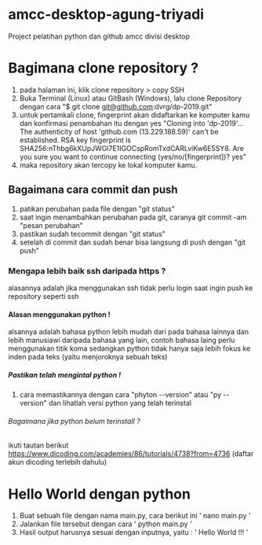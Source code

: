 # amcc-desktop-agung-triyadi
Project pelatihan python dan github amcc divisi desktop

# Bagimana clone repository ?
1. pada halaman ini, klik clone repository > copy SSH
2. Buka Terminal (Linux) atau GitBash (Windows), lalu clone Repository dengan cara
"$ git clone git@github.com:dvrg/dp-2019.git"
3. untuk pertamkali clone, fingerprint akan didaftarkan ke komputer kamu dan konfirmasi penambahan itu dengan yes
"Cloning into 'dp-2019'...
The authenticity of host 'github.com (13.229.188.59)' can't be established.
RSA key fingerprint is SHA256:nThbg6kXUpJWGl7E1IGOCspRomTxdCARLviKw6E5SY8.
Are you sure you want to continue connecting (yes/no/[fingerprint])? yes"
4. maka repository akan tercopy ke lokal komputer kamu.

## Bagaimana cara commit dan push
1. patikan perubahan pada file dengan "git status"
2. saat ingin menambahkan perubahan pada git, caranya git commit -am "pesan perubahan"
3. pastikan sudah tecommit dengan "git status"
4. setelah di commit dan sudah benar bisa langsung di push dengan "git push"

### Mengapa lebih baik ssh daripada https ?
alasannya adalah jika menggunakan ssh tidak perlu login saat ingin push ke repository seperti ssh

#### Alasan menggunakan python !
alsannya adalah bahasa python lebih mudah dari pada bahasa lainnya dan lebih manusiawi daripada bahasa yang lain, contoh bahasa laing perlu menggunakan titik koma sedangkan python tidak hanya saja lebih fokus ke inden pada teks (yaitu menjoroknya sebuah teks)

##### Pastikan telah mengintal python !
1. cara memastikannya dengan cara "phyton --version" atau "py --version" dan lihatlah versi python yang telah terinstal

###### Bagaimana jika python belum terinstall ?
ikuti tautan berikut https://www.dicoding.com/academies/86/tutorials/4738?from=4736 (daftar akun dicoding terlebih dahulu)

# Hello World dengan python
1. Buat sebuah file dengan nama main.py, cara berikut ini
'
nano main.py
'
2. Jalankan file tersebut dengan cara
'
python main.py
'
3. Hasil output harusnya sesuai dengan inputnya, yaitu :
'
Hello World !!!
'
